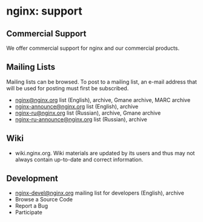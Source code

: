 # nginx: support

## Commercial Support

We offer commercial support for nginx and our commercial products.

## Mailing Lists

Mailing lists can be browsed. To post to a mailing list, an e-mail address that will be used for posting must first be subscribed.

* nginx@nginx.org list (English), archive, Gmane archive, MARC archive
* nginx-announce@nginx.org list (English), archive
* nginx-ru@nginx.org list (Russian), archive, Gmane archive
* nginx-ru-announce@nginx.org list (Russian), archive

## Wiki
* wiki.nginx.org. Wiki materials are updated by its users and thus may not always contain up-to-date and correct information.

## Development
* nginx-devel@nginx.org mailing list for developers (English), archive
* Browse a Source Code
* Report a Bug
* Participate
